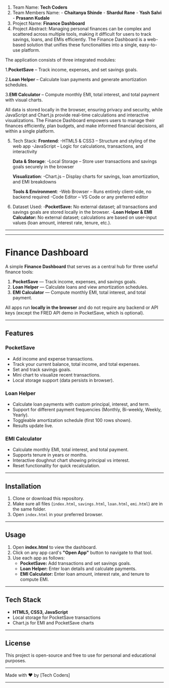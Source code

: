 1. Team Name: **Tech Coders**
2. Team Members Name:
            - **Chaitanya Shinde**
            - **Shardul Rane**
            - **Yash Salvi**
            - **Prasann Kudale**
3. Project Name: **Finance Dashboard**
4. Project Abstract:
      Managing personal finances can be complex and scattered across multiple tools, making it difficult for users to track  savings, loans, and EMIs efficiently. The Finance Dashboard is a web-based solution that unifies these functionalities into a single, easy-to-use platform.

The application consists of three integrated modules:

   1.**PocketSave** – Track income, expenses, and set savings goals.

   2.**Loan Helper** – Calculate loan payments and generate amortization schedules.

   3.**EMI Calculator** – Compute monthly EMI, total interest, and total payment with visual charts.

All data is stored locally in the browser, ensuring privacy and security, while JavaScript and Chart.js provide real-time calculations and interactive visualizations. The Finance Dashboard empowers users to manage their finances efficiently, plan budgets, and make informed financial decisions, all within a single platform.

5. Tech Stack:
   **Frontend**:
      -HTML5 & CSS3 – Structure and styling of the web app
      -JavaScript – Logic for calculations, transactions, and interactivity

   **Data & Storage**:
      -Local Storage – Store user transactions and savings goals securely in the browser

   **Visualization**:
      -Chart.js – Display charts for savings, loan amortization, and EMI breakdowns

   **Tools & Environment**:
      -Web Browser – Runs entirely client-side, no backend required
      -Code Editor – VS Code or any preferred editor

6. Dataset Used:
      -**PocketSave:** No external dataset; all transactions and savings goals are stored locally in the browser.
      -**Loan Helper & EMI Calculator:** No external dataset; calculations are based on user-input values (loan amount, interest rate, tenure, etc.).

---
---

# Finance Dashboard

A simple **Finance Dashboard** that serves as a central hub for three useful finance tools:

1. **PocketSave** — Track income, expenses, and savings goals.  
2. **Loan Helper** — Calculate loans and view amortization schedules.  
3. **EMI Calculator** — Compute monthly EMI, total interest, and total payment.

All apps run **locally in the browser** and do not require any backend or API keys (except the FRED API demo in PocketSave, which is optional).

---

## Features

### PocketSave
- Add income and expense transactions.
- Track your current balance, total income, and total expenses.
- Set and track savings goals.
- Mini chart to visualize recent transactions.
- Local storage support (data persists in browser).

### Loan Helper
- Calculate loan payments with custom principal, interest, and term.
- Support for different payment frequencies (Monthly, Bi-weekly, Weekly, Yearly).
- Toggleable amortization schedule (first 100 rows shown).
- Results update live.

### EMI Calculator
- Calculate monthly EMI, total interest, and total payment.
- Supports tenure in years or months.
- Interactive doughnut chart showing principal vs interest.
- Reset functionality for quick recalculation.

---

## Installation

1. Clone or download this repository.
2. Make sure all files (`index.html`, `savings.html`, `loan.html`, `emi.html`) are in the same folder.
3. Open `index.html` in your preferred browser.

---

## Usage

1. Open **index.html** to view the dashboard.
2. Click on any app card's **"Open App"** button to navigate to that tool.
3. Use each app as follows:
   - **PocketSave:** Add transactions and set savings goals.
   - **Loan Helper:** Enter loan details and calculate payments.
   - **EMI Calculator:** Enter loan amount, interest rate, and tenure to compute EMI.

---

## Tech Stack

- **HTML5, CSS3, JavaScript**
- Local storage for PocketSave transactions
- Chart.js for EMI and PocketSave charts

---

## License

This project is open-source and free to use for personal and educational purposes.

---

Made with ♥ by [Tech Coders]

---

